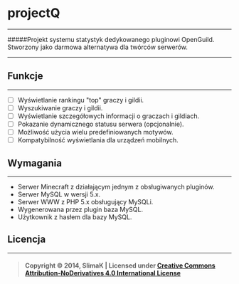 # projectQ
- - -
#####Projekt systemu statystyk dedykowanego pluginowi OpenGuild. Stworzony jako darmowa alternatywa dla twórców serwerów.
- - -

## Funkcje
- - -
- [ ] Wyświetlanie rankingu "top" graczy i gildii.
- [ ] Wyszukiwanie graczy i gildii.
- [ ] Wyświetlanie szczegółowych informacji o graczach i gildiach.
- [ ] Pokazanie dynamicznego statusu serwera (opcjonalnie).
- [ ] Możliwość użycia wielu predefiniowanych motywów.
- [ ] Kompatybilność wyświetlania dla urządzeń mobilnych.

## Wymagania
- - -
* Serwer Minecraft z działającym jednym z obsługiwanych pluginów.
* Serwer MySQL w wersji 5.x.
* Serwer WWW z PHP 5.x obsługujący MySQLi.
* Wygenerowana przez plugin baza MySQL.
* Użytkownik z hasłem dla bazy MySQL.

## Licencja
- - -
> #### Copyright &copy; 2014, SlimaK | Licensed under **[Creative Commons Attribution-NoDerivatives 4.0 International License](https://creativecommons.org/licenses/by-nd/4.0/legalcode)**
